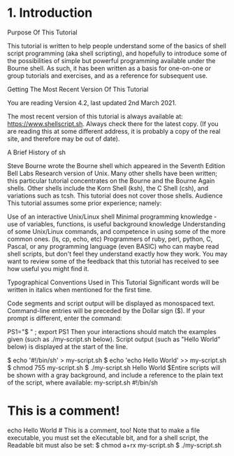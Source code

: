 # 1. Introduction
Purpose Of This Tutorial

This tutorial is written to help people understand some of the basics of shell script programming (aka shell scripting), and hopefully to introduce some of the possibilities of simple but powerful programming available under the Bourne shell. As such, it has been written as a basis for one-on-one or group tutorials and exercises, and as a reference for subsequent use.

Getting The Most Recent Version Of This Tutorial

You are reading Version 4.2, last updated 2nd March 2021.

The most recent version of this tutorial is always available at: https://www.shellscript.sh. Always check there for the latest copy. (If you are reading this at some different address, it is probably a copy of the real site, and therefore may be out of date).

A Brief History of sh

Steve Bourne wrote the Bourne shell which appeared in the Seventh Edition Bell Labs Research version of Unix.
Many other shells have been written; this particular tutorial concentrates on the Bourne and the Bourne Again shells.
Other shells include the Korn Shell (ksh), the C Shell (csh), and variations such as tcsh.
This tutorial does not cover those shells.
Audience
This tutorial assumes some prior experience; namely:

Use of an interactive Unix/Linux shell
Minimal programming knowledge - use of variables, functions, is useful background knowledge
Understanding of some Unix/Linux commands, and competence in using some of the more common ones. (ls, cp, echo, etc)
Programmers of ruby, perl, python, C, Pascal, or any programming language (even BASIC) who can maybe read shell scripts, but don't feel they understand exactly how they work.
You may want to review some of the feedback that this tutorial has received to see how useful you might find it.

Typographical Conventions Used in This Tutorial
Significant words will be written in italics when mentioned for the first time.

Code segments and script output will be displayed as monospaced text.
Command-line entries will be preceded by the Dollar sign ($). If your prompt is different, enter the command:

PS1="$ " ; export PS1
Then your interactions should match the examples given (such as ./my-script.sh below).
Script output (such as "Hello World" below) is displayed at the start of the line.

$ echo '#!/bin/sh' > my-script.sh
$ echo 'echo Hello World' >> my-script.sh
$ chmod 755 my-script.sh
$ ./my-script.sh
Hello World
$Entire scripts will be shown with a gray background, and include a reference to the plain text of the script, where available:
my-script.sh
#!/bin/sh
# This is a comment!
echo Hello World	# This is a comment, too!
Note that to make a file executable, you must set the eXecutable bit, and for a shell script, the Readable bit must also be set:
$ chmod a+rx my-script.sh
$ ./my-script.sh